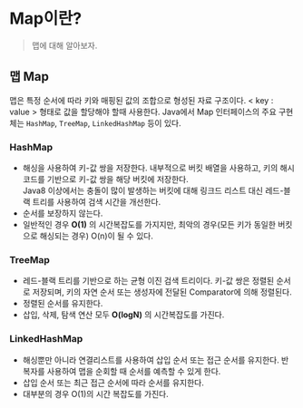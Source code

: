# Map이란?
> 맵에 대해 알아보자.

## 맵 Map
맵은 특정 순서에 따라 키와 매핑된 값의 조합으로 형성된 자료 구조이다. < key : value > 형태로 값을 할당해야 할때 사용한다.
Java에서 Map 인터페이스의 주요 구현체는 `HashMap`, `TreeMap`, `LinkedHashMap` 등이 있다.

### HashMap
- 해싱을 사용하여 키-값 쌍을 저장한다. 내부적으로 버킷 배열을 사용하고, 키의 해시코드를 기반으로 키-값 쌍을 해당 버킷에 저장한다.    
Java8 이상에서는 충돌이 많이 발생하는 버킷에 대해 링크드 리스트 대신 레드-블랙 트리를 사용하여 검색 시간을 개선한다.    
- 순서를 보장하지 않는다.
- 일반적인 경우 **O(1)** 의 시간복잡도를 가지지만, 최악의 경우(모든 키가 동일한 버킷으로 해싱되는 경우) O(n)이 될 수 있다.

### TreeMap
- 레드-블랙 트리를 기반으로 하는 균형 이진 검색 트리이다. 키-값 쌍은 정렬된 순서로 저장되며, 키의 자연 순서 또는 생성자에 전달된 Comparator에 의해 정렬된다.
- 정렬된 순서를 유지한다.
- 삽입, 삭제, 탐색 연산 모두 **O(logN)** 의 시간복잡도를 가진다.

### LinkedHashMap
- 해싱뿐만 아니라 연결리스트를 사용하여 삽입 순서 또는 접근 순서를 유지한다. 반복자를 사용하여 맵을 순회할 때 순서를 예측할 수 있게 한다.
- 삽입 순서 또는 최근 접근 순서에 따라 순서를 유지한다.
- 대부분의 경우 O(1)의 시간 복잡도를 가진다. 

